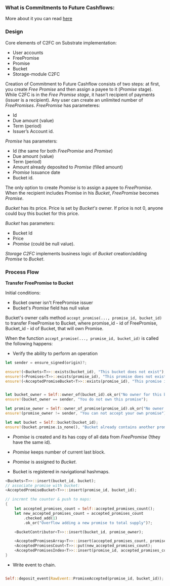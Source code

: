 

### What is Commitments to Future Cashflows:

More about it you can read [here](https://wiki.akropolis.io/c2fc/overview/)

### Design

Core elements of C2FC on Substrate implementation:

- User accounts
- FreePromise
- Promise
- Bucket
- Storage-module C2FC

Creation of Commitment to Future Cashflow consists of two steps: at first, you create *Free Promise* and then assign a payee to it (*Promise* stage). While C2FC is in the *Free Promise stage*, it hasn’t recipient of payments (issuer is a recipient).
Any user can create an unlimited number of *FreePromises*. *FreePromise* has parameteres:

- Id
- Due amount (value)
- Term (period)
- Issuer’s Account id.

*Promise* has parameters:

- Id (the same for both *FreePromise* and *Promise*)
- Due amount (value)
- Term (period)
- Amount already deposited to *Promise* (filled amount)
- *Promise* Issuance date
- Bucket id.

The only option to create *Promise* is to assign a payee to *FreePromise*. When the recipient includes Promise in his *Bucket*, *FreePromise* becomes *Promise*.

*Bucket* has its price. Price is set by *Bucket's* owner. If price is not 0, anyone could buy this bucket for this price.

*Bucket* has parameters:

- Bucket Id
- Price
- *Promise* (could be null value).

*Storage C2FC* implements business logic of *Bucket* creation/adding *Promise* to *Bucket*.

### Process Flow

**Transfer FreePromise to Bucket**

Initial conditions:

- Bucket owner isn't FreePromise issuer
- Bucket's *Promise* field has null value


Bucket's owner calls method ```accept_promise(..., promise_id, bucket_id)``` to transfer FreePromise to Bucket, where promise_id - id of FreePromise, Bucket_id - id of Bucket, that will own Promise.

When the function ```accept_promise(..., promise_id, bucket_id)``` is called the following happens:

- Verify the ability to perform an operation
```rust
let sender = ensure_signed(origin)?;

ensure!(<Buckets<T>>::exists(bucket_id), "This bucket does not exist");
ensure!(<Promises<T>>::exists(promise_id), "This promise does not exist");
ensure!(<AcceptedPromiseBucket<T>>::exists(promise_id), "This promise is already accepted");


let bucket_owner = Self::owner_of(bucket_id).ok_or("No owner for this bucket")?;
ensure!(bucket_owner == sender, "You do not own this promise");

let promise_owner = Self::owner_of_promise(promise_id).ok_or("No owner for this promise")?;
ensure!(promise_owner != sender, "You can not accept your own promise");

let mut bucket = Self::bucket(bucket_id);
ensure!(bucket.promise.is_none(), "Bucket already contains another promise");
```

- *Promise* is created and its has copy of all data from *FreePromise* (!they have the same id).

- *Promise* keeps number of current last block.

- *Promise* is assigned to *Bucket*.

- Bucket is registered in navigational hashmaps.
```rust
<Buckets<T>>::insert(bucket_id, bucket);
// associate promise with bucket:
<AcceptedPromiseBucket<T>>::insert(promise_id, bucket_id);

// incrmnt the counter & push to maps:
{
	let accepted_promises_count = Self::accepted_promises_count();
	let new_accepted_promises_count = accepted_promises_count
		.checked_add(1)
		.ok_or("Overflow adding a new promise to total supply")?;

	<BucketContributor<T>>::insert(bucket_id, promise_owner);

	<AcceptedPromisesArray<T>>::insert(accepted_promises_count, promise_id);
	<AcceptedPromisesCount<T>>::put(new_accepted_promises_count);
	<AcceptedPromisesIndex<T>>::insert(promise_id, accepted_promises_count);
}
```

- Write event to chain.
```rust

Self::deposit_event(RawEvent::PromiseAccepted(promise_id, bucket_id));

```

